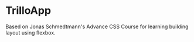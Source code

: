 # TrilloApp
Based on Jonas Schmedtmann's Advance CSS Course for
learning building layout using flexbox.
